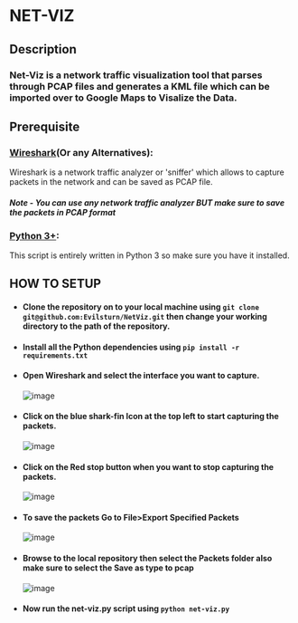 # NET-VIZ

## Description
### Net-Viz is a network traffic visualization tool that parses through PCAP files and generates a KML file which can be imported over to Google Maps to Visalize the Data. 

## Prerequisite
### [Wireshark](https://www.wireshark.org/)(Or any Alternatives):
Wireshark is a network traffic analyzer or 'sniffer' which allows to capture packets in the network and can be saved as PCAP file.
#### *Note - You can use any network traffic analyzer BUT make sure to save the packets in PCAP format*
### [Python 3+](https://www.python.org/downloads/):
This script is entirely written in Python 3 so make sure you have it installed.

## HOW TO SETUP
- #### Clone the repository on to your local machine using `git clone git@github.com:Evilsturn/NetViz.git` then change your working directory to the path of the repository.
- #### Install all the Python dependencies using `pip install -r requirements.txt`
- #### Open Wireshark and select the interface you want to capture.
  ![image](https://user-images.githubusercontent.com/62092586/188264126-160c6b62-46bf-43be-a7c8-ca0b0e39419e.png)
- #### Click on the blue shark-fin Icon at the top left to start capturing the packets.
  ![image](https://user-images.githubusercontent.com/62092586/188264181-16ebce26-ddd8-4215-a79d-502669aae918.png)
- #### Click on the Red stop button when you want to stop capturing the packets.
  ![image](https://user-images.githubusercontent.com/62092586/188264318-7ddd7c97-1484-44c2-8566-197a2cea3e7c.png)
- #### To save the packets Go to File>Export Specified Packets
  ![image](https://user-images.githubusercontent.com/62092586/188264367-a27ec608-2158-43f3-add5-0302a305813c.png)
- #### Browse to the local repository then select the Packets folder also make sure to select the Save as type to pcap
  ![image](https://user-images.githubusercontent.com/62092586/188264506-9fb39d40-d468-4fa0-a2d9-138b5e2d7ac3.png)
- #### Now run the net-viz.py script using `python net-viz.py`
